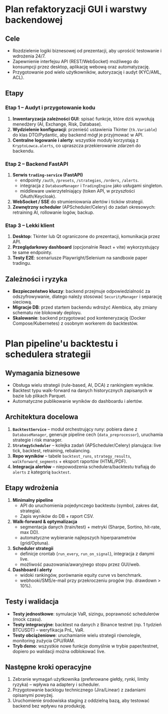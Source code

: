 # Plan refaktoryzacji GUI i warstwy backendowej

## Cele
- Rozdzielenie logiki biznesowej od prezentacji, aby uprościć testowanie i wdrożenia 24/7.
- Zapewnienie interfejsu API (REST/WebSocket) możliwego do konsumpcji przez desktop, aplikację webową oraz automatyzację.
- Przygotowanie pod wielo użytkowników, autoryzację i audyt (KYC/AML, ACL).

## Etapy

### Etap 1 – Audyt i przygotowanie kodu
1. **Inwentaryzacja zależności GUI**: spisać funkcje, które dziś wywołują menedżery (AI, Exchange, Risk, Database).
2. **Wydzielenie konfiguracji**: przenieść ustawienia Tkinter (`tk.Variable`) do klas DTO/Pydantic, aby backend mógł je przyjmować w API.
3. **Centralne logowanie i alerty**: wszystkie moduły korzystają z `KryptoLowca.alerts`, co upraszcza przekierowanie zdarzeń do backendu.

### Etap 2 – Backend FastAPI
1. **Serwis `trading-service` (FastAPI)**
   - endpointy `/auth`, `/presets`, `/strategies`, `/orders`, `/alerts`.
   - integracja z `DatabaseManager` i `TradingEngine` jako usługami singleton.
   - middleware uwierzytelniający (token API, w przyszłości OAuth/Keycloak).
2. **WebSocket / SSE** do strumieniowania alertów i ticków strategii.
3. **Zewnętrzny scheduler** (APScheduler/Celery) do zadań okresowych: retraining AI, rollowanie logów, backup.

### Etap 3 – Lekki klient
1. **Desktop**: Tkinter lub Qt ograniczone do prezentacji, komunikacja przez API.
2. **Przeglądarkowy dashboard** (opcjonalnie React + vite) wykorzystujący te same endpointy.
3. **Testy E2E**: scenariusze Playwright/Selenium na sandboxie paper tradingu.

## Zależności i ryzyka
- **Bezpieczeństwo kluczy**: backend przejmuje odpowiedzialność za odszyfrowywanie, dlatego należy stosować `SecurityManager` i separację sieciową.
- **Migracje DB**: przed startem backendu wdrożyć Alembica, aby zmiany schematu nie blokowały deployu.
- **Skalowanie**: backend przygotować pod konteneryzację (Docker Compose/Kubernetes) z osobnym workerem do backtestów.

# Plan pipeline'u backtestu i schedulera strategii

## Wymagania biznesowe
- Obsługa wielu strategii (rule-based, AI, DCA) z rankingiem wyników.
- Backtest typu walk-forward na danych historycznych zapisanych w bazie lub plikach Parquet.
- Automatyczne publikowanie wyników do dashboardu i alertów.

## Architektura docelowa
1. **`BacktestService`** – moduł orchestrujący runy: pobiera dane z `DatabaseManager`, generuje pipeline cech (`data_preprocessor`), uruchamia strategie i risk manager.
2. **`StrategyScheduler`** – kolejka zadań (APScheduler/Celery) planująca: live tick, backtest, retraining, rebalancing.
3. **Repo wyników** – tabele `backtest_runs`, `strategy_results`, `walkforward_segments` + eksport raportów (HTML/PDF).
4. **Integracja alertów** – niepowodzenia schedulera/backtestu trafiają do `alerts` z kategorią `backtest`.

## Etapy wdrożenia
1. **Minimalny pipeline**
   - API do uruchomienia pojedynczego backtestu (symbol, zakres dat, strategia).
   - Zapis wyników do DB + raport CSV.
2. **Walk-forward & optymalizacja**
   - segmentacja danych (train/test) + metryki (Sharpe, Sortino, hit-rate, max DD).
   - automatyczne wybieranie najlepszych hiperparametrów (grid/Optuna).
3. **Scheduler strategii**
   - definicje crontab (`run_every`, `run_on_signal`), integracja z danymi live.
   - możliwość pauzowania/awaryjnego stopu przez GUI/web.
4. **Dashboard i alerty**
   - widoki rankingów, porównanie equity curve vs benchmark.
   - webhooki/SMS/e-mail przy przekroczeniu progów (np. drawdown > 10%).

## Testy i walidacja
- **Testy jednostkowe**: symulacje VaR, sizingu, poprawność schedulerów (mock czasu).
- **Testy integracyjne**: backtest na danych z Binance testnet (np. 1 tydzień BTCUSDT) – weryfikacja PnL, VaR.
- **Testy obciążeniowe**: uruchamianie wielu strategii równolegle, monitoring zużycia CPU/RAM.
- **Tryb demo**: wszystkie nowe funkcje domyślnie w trybie paper/testnet, dopiero po walidacji można odblokować live.

## Następne kroki operacyjne
1. Zebranie wymagań użytkownika (preferowane giełdy, rynki, limity ryzyka) – wpływa na adaptery i scheduler.
2. Przygotowanie backlogu technicznego (Jira/Linear) z zadaniami opisanymi powyżej.
3. Uruchomienie środowiska staging z oddzielną bazą, aby testować backend bez wpływu na produkcję.
